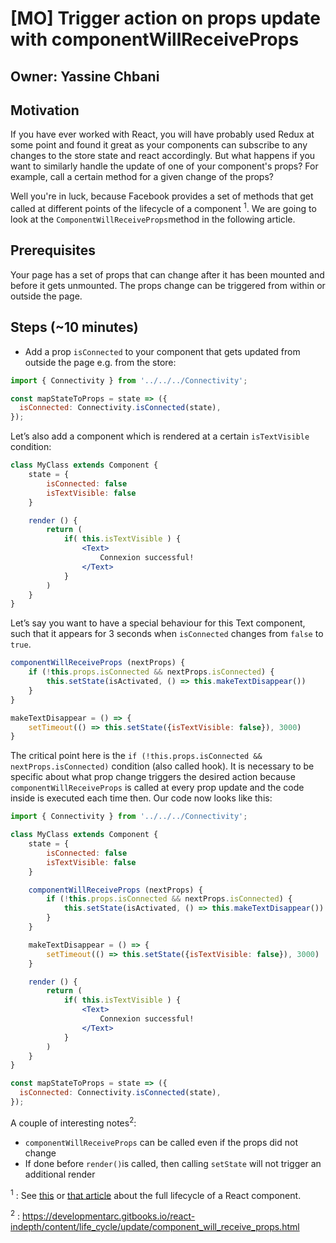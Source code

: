 # [MO] Trigger action on props update with componentWillReceiveProps

## Owner: Yassine Chbani

## Motivation

If you have ever worked with React, you will have probably used Redux at some point and found it great as your components can
subscribe to any changes to the store state and react accordingly. But what happens if you want to similarly handle the update
of one of your component's props? For example, call a certain method for a given change of the props?

Well you're in luck, because Facebook provides a set of methods that get called at different points of the lifecycle of a component <sup>1</sup>. We are going to look at the `ComponentWillReceiveProps`method in the following article.


## Prerequisites

Your page has a set of props that can change after it has been mounted and before it gets unmounted. The props change can be
triggered from within or outside the page.

## Steps (~10 minutes)

- Add a prop `isConnected` to your component that gets updated from outside the page e.g. from the store:


```jsx
import { Connectivity } from '../../../Connectivity';

const mapStateToProps = state => ({
  isConnected: Connectivity.isConnected(state),
});
````

Let’s also add a component which is rendered at a certain `isTextVisible` condition:

```jsx
class MyClass extends Component {
	state = {
		isConnected: false
		isTextVisible: false
	}

	render () {
		return (
			if( this.isTextVisible ) {
				<Text>
					Connexion successful!
				</Text>
			}
		)
	}
}
```

Let’s say you want to have a special behaviour for this Text component, such that it appears for 3 seconds when `isConnected` changes from `false` to `true`.

```jsx
componentWillReceiveProps (nextProps) {
	if (!this.props.isConnected && nextProps.isConnected) {
		this.setState(isActivated, () => this.makeTextDisappear())
	}
}

makeTextDisappear = () => {
	setTimeout(() => this.setState({isTextVisible: false}), 3000)
}
```

The critical point here is the `if (!this.props.isConnected && nextProps.isConnected)` condition (also called hook). It is necessary to be specific about what prop change triggers the desired action because `componentWillReceiveProps` is called at every prop update and the code inside is executed each time then. Our code now looks like this:

```jsx
import { Connectivity } from '../../../Connectivity';

class MyClass extends Component {
	state = {
		isConnected: false
		isTextVisible: false
	}

	componentWillReceiveProps (nextProps) {
		if (!this.props.isConnected && nextProps.isConnected) {
			this.setState(isActivated, () => this.makeTextDisappear())
		}
	}

	makeTextDisappear = () => {
		setTimeout(() => this.setState({isTextVisible: false}), 3000)
	}

	render () {
		return (
			if( this.isTextVisible ) {
				<Text>
					Connexion successful!
				</Text>
			}
		)
	}
}

const mapStateToProps = state => ({
  isConnected: Connectivity.isConnected(state),
});
```


A couple of interesting notes<sup>2</sup>:
- `componentWillReceiveProps` can be called even if the props did not change
- If done before `render()`is called, then calling `setState` will not trigger an additional render

<sup>1</sup> : See [this](https://engineering.musefind.com/react-lifecycle-methods-how-and-when-to-use-them-2111a1b692b1) or
[that article](https://reactjs.org/docs/react-component.html) about the full lifecycle of a React component.

<sup>2</sup> : https://developmentarc.gitbooks.io/react-indepth/content/life_cycle/update/component_will_receive_props.html

